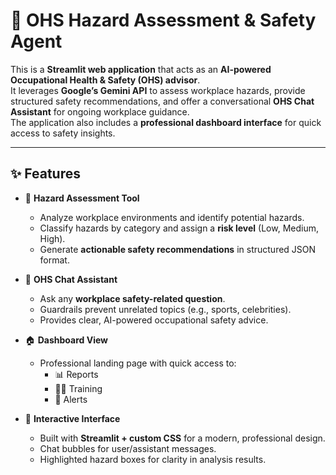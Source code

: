# 🦺 OHS Hazard Assessment & Safety Agent

This is a **Streamlit web application** that acts as an **AI-powered Occupational Health & Safety (OHS) advisor**.  
It leverages **Google’s Gemini API** to assess workplace hazards, provide structured safety recommendations, and offer a conversational **OHS Chat Assistant** for ongoing workplace guidance.  
The application also includes a **professional dashboard interface** for quick access to safety insights.

---
## ✨ Features

- 📝 **Hazard Assessment Tool**  
  - Analyze workplace environments and identify potential hazards.  
  - Classify hazards by category and assign a **risk level** (Low, Medium, High).  
  - Generate **actionable safety recommendations** in structured JSON format.  

- 💬 **OHS Chat Assistant**  
  - Ask any **workplace safety-related question**.  
  - Guardrails prevent unrelated topics (e.g., sports, celebrities).  
  - Provides clear, AI-powered occupational safety advice.  

- 🏠 **Dashboard View**  
  - Professional landing page with quick access to:  
    - 📊 Reports  
    - 🧑‍🏫 Training  
    - 🚨 Alerts  

- 🎨 **Interactive Interface**  
  - Built with **Streamlit + custom CSS** for a modern, professional design.  
  - Chat bubbles for user/assistant messages.  
  - Highlighted hazard boxes for clarity in analysis results.  





